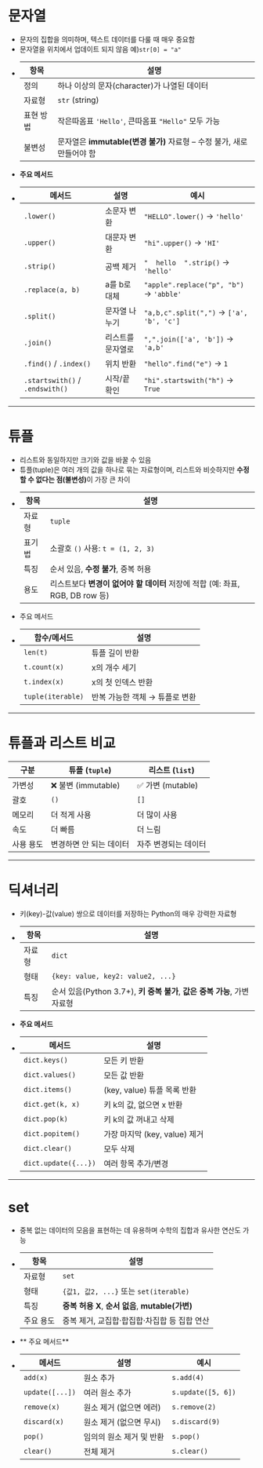 <h1 id="문자열">문자열</h1>
<ul>
<li>문자의 집합을 의미하며, 텍스트 데이터를 다룰 때 매우 중요함</li>
<li>문자열을 위치에서 업데이트 되지 않음 예)<code>str[0] = &quot;a&quot;</code></li>
<li><table>
<thead>
<tr>
<th>항목</th>
<th>설명</th>
</tr>
</thead>
<tbody><tr>
<td>정의</td>
<td>하나 이상의 문자(character)가 나열된 데이터</td>
</tr>
<tr>
<td>자료형</td>
<td><code>str</code> (string)</td>
</tr>
<tr>
<td>표현 방법</td>
<td>작은따옴표 <code>'Hello'</code>, 큰따옴표 <code>&quot;Hello&quot;</code> 모두 가능</td>
</tr>
<tr>
<td>불변성</td>
<td>문자열은 <strong>immutable(변경 불가)</strong> 자료형 – 수정 불가, 새로 만들어야 함</td>
</tr>
</tbody></table>
</li>
<li><strong>주요 메서드</strong></li>
<li><table>
<thead>
<tr>
<th>메서드</th>
<th>설명</th>
<th>예시</th>
</tr>
</thead>
<tbody><tr>
<td><code>.lower()</code></td>
<td>소문자 변환</td>
<td><code>&quot;HELLO&quot;.lower()</code> → <code>'hello'</code></td>
</tr>
<tr>
<td><code>.upper()</code></td>
<td>대문자 변환</td>
<td><code>&quot;hi&quot;.upper()</code> → <code>'HI'</code></td>
</tr>
<tr>
<td><code>.strip()</code></td>
<td>공백 제거</td>
<td><code>&quot;  hello  &quot;.strip()</code> → <code>'hello'</code></td>
</tr>
<tr>
<td><code>.replace(a, b)</code></td>
<td>a를 b로 대체</td>
<td><code>&quot;apple&quot;.replace(&quot;p&quot;, &quot;b&quot;)</code> → <code>'abble'</code></td>
</tr>
<tr>
<td><code>.split()</code></td>
<td>문자열 나누기</td>
<td><code>&quot;a,b,c&quot;.split(&quot;,&quot;)</code> → <code>['a', 'b', 'c']</code></td>
</tr>
<tr>
<td><code>.join()</code></td>
<td>리스트를 문자열로</td>
<td><code>&quot;,&quot;.join(['a', 'b'])</code> → <code>'a,b'</code></td>
</tr>
<tr>
<td><code>.find()</code> / <code>.index()</code></td>
<td>위치 반환</td>
<td><code>&quot;hello&quot;.find(&quot;e&quot;)</code> → <code>1</code></td>
</tr>
<tr>
<td><code>.startswith()</code> / <code>.endswith()</code></td>
<td>시작/끝 확인</td>
<td><code>&quot;hi&quot;.startswith(&quot;h&quot;)</code> → <code>True</code></td>
</tr>
</tbody></table>
</li>
</ul>
<hr />
<h1 id="튜플">튜플</h1>
<ul>
<li>리스트와 동일하지만 크기와 값을 바꿀 수 있음</li>
<li>튜플(tuple)은 여러 개의 값을 하나로 묶는 자료형이며, 리스트와 비슷하지만 <strong>수정할 수 없다는 점(불변성)</strong>이 가장 큰 차이</li>
<li><table>
<thead>
<tr>
<th>항목</th>
<th>설명</th>
</tr>
</thead>
<tbody><tr>
<td>자료형</td>
<td><code>tuple</code></td>
</tr>
<tr>
<td>표기법</td>
<td>소괄호 <code>()</code> 사용: <code>t = (1, 2, 3)</code></td>
</tr>
<tr>
<td>특징</td>
<td>순서 있음, <strong>수정 불가</strong>, 중복 허용</td>
</tr>
<tr>
<td>용도</td>
<td>리스트보다 <strong>변경이 없어야 할 데이터</strong> 저장에 적합 (예: 좌표, RGB, DB row 등)</td>
</tr>
</tbody></table>
</li>
<li>주요 메서드</li>
<li><table>
<thead>
<tr>
<th>함수/메서드</th>
<th>설명</th>
</tr>
</thead>
<tbody><tr>
<td><code>len(t)</code></td>
<td>튜플 길이 반환</td>
</tr>
<tr>
<td><code>t.count(x)</code></td>
<td>x의 개수 세기</td>
</tr>
<tr>
<td><code>t.index(x)</code></td>
<td>x의 첫 인덱스 반환</td>
</tr>
<tr>
<td><code>tuple(iterable)</code></td>
<td>반복 가능한 객체 → 튜플로 변환</td>
</tr>
</tbody></table>
</li>
</ul>
<hr />
<h1 id="튜플과-리스트-비교">튜플과 리스트 비교</h1>
<table>
<thead>
<tr>
<th>구분</th>
<th>튜플 (<code>tuple</code>)</th>
<th>리스트 (<code>list</code>)</th>
</tr>
</thead>
<tbody><tr>
<td>가변성</td>
<td>❌ 불변 (immutable)</td>
<td>✅ 가변 (mutable)</td>
</tr>
<tr>
<td>괄호</td>
<td><code>()</code></td>
<td><code>[]</code></td>
</tr>
<tr>
<td>메모리</td>
<td>더 적게 사용</td>
<td>더 많이 사용</td>
</tr>
<tr>
<td>속도</td>
<td>더 빠름</td>
<td>더 느림</td>
</tr>
<tr>
<td>사용 용도</td>
<td>변경하면 안 되는 데이터</td>
<td>자주 변경되는 데이터</td>
</tr>
</tbody></table>
<hr />
<h1 id="딕셔너리">딕셔너리</h1>
<ul>
<li>키(key)-값(value) 쌍으로 데이터를 저장하는 Python의 매우 강력한 자료형</li>
<li><table>
<thead>
<tr>
<th>항목</th>
<th>설명</th>
</tr>
</thead>
<tbody><tr>
<td>자료형</td>
<td><code>dict</code></td>
</tr>
<tr>
<td>형태</td>
<td><code>{key: value, key2: value2, ...}</code></td>
</tr>
<tr>
<td>특징</td>
<td>순서 있음(Python 3.7+), <strong>키 중복 불가</strong>, <strong>값은 중복 가능</strong>, 가변 자료형</td>
</tr>
</tbody></table>
</li>
<li><strong>주요 메서드</strong> </li>
<li><table>
<thead>
<tr>
<th>메서드</th>
<th>설명</th>
</tr>
</thead>
<tbody><tr>
<td><code>dict.keys()</code></td>
<td>모든 키 반환</td>
</tr>
<tr>
<td><code>dict.values()</code></td>
<td>모든 값 반환</td>
</tr>
<tr>
<td><code>dict.items()</code></td>
<td>(key, value) 튜플 목록 반환</td>
</tr>
<tr>
<td><code>dict.get(k, x)</code></td>
<td>키 k의 값, 없으면 x 반환</td>
</tr>
<tr>
<td><code>dict.pop(k)</code></td>
<td>키 k의 값 꺼내고 삭제</td>
</tr>
<tr>
<td><code>dict.popitem()</code></td>
<td>가장 마지막 (key, value) 제거</td>
</tr>
<tr>
<td><code>dict.clear()</code></td>
<td>모두 삭제</td>
</tr>
<tr>
<td><code>dict.update({...})</code></td>
<td>여러 항목 추가/변경</td>
</tr>
</tbody></table>
</li>
</ul>
<hr />
<h1 id="set">set</h1>
<ul>
<li>중복 없는 데이터의 모음을 표현하는 데 유용하며 수학의 집합과 유사한 연산도 가능</li>
<li><table>
<thead>
<tr>
<th>항목</th>
<th>설명</th>
</tr>
</thead>
<tbody><tr>
<td>자료형</td>
<td><code>set</code></td>
</tr>
<tr>
<td>형태</td>
<td><code>{값1, 값2, ...}</code> 또는 <code>set(iterable)</code></td>
</tr>
<tr>
<td>특징</td>
<td><strong>중복 허용 X</strong>, <strong>순서 없음</strong>, <strong>mutable(가변)</strong></td>
</tr>
<tr>
<td>주요 용도</td>
<td>중복 제거, 교집합·합집합·차집합 등 집합 연산</td>
</tr>
</tbody></table>
</li>
<li>** 주요 메서드**</li>
<li><table>
<thead>
<tr>
<th>메서드</th>
<th>설명</th>
<th>예시</th>
</tr>
</thead>
<tbody><tr>
<td><code>add(x)</code></td>
<td>원소 추가</td>
<td><code>s.add(4)</code></td>
</tr>
<tr>
<td><code>update([...])</code></td>
<td>여러 원소 추가</td>
<td><code>s.update([5, 6])</code></td>
</tr>
<tr>
<td><code>remove(x)</code></td>
<td>원소 제거 (없으면 에러)</td>
<td><code>s.remove(2)</code></td>
</tr>
<tr>
<td><code>discard(x)</code></td>
<td>원소 제거 (없으면 무시)</td>
<td><code>s.discard(9)</code></td>
</tr>
<tr>
<td><code>pop()</code></td>
<td>임의의 원소 제거 및 반환</td>
<td><code>s.pop()</code></td>
</tr>
<tr>
<td><code>clear()</code></td>
<td>전체 제거</td>
<td><code>s.clear()</code></td>
</tr>
</tbody></table>
</li>
</ul>